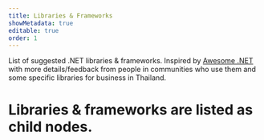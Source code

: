 ```yaml
---
title: Libraries & Frameworks
showMetadata: true
editable: true
order: 1
---
```


List of suggested .NET libraries & frameworks. Inspired by [Awesome .NET](https://github.com/quozd/awesome-dotnet)
with more details/feedback from people in communities who use them and some specific libraries for business in Thailand.

# Libraries & frameworks are listed as child nodes.
